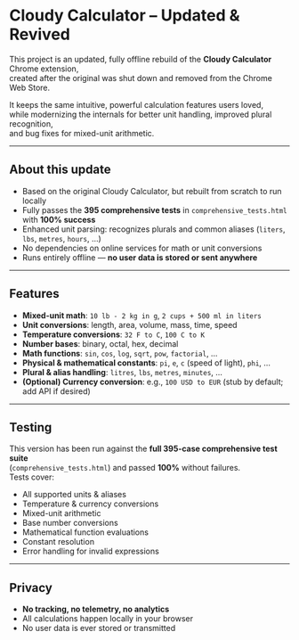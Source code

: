 # Cloudy Calculator – Updated & Revived

This project is an updated, fully offline rebuild of the **Cloudy Calculator** Chrome extension,  
created after the original was shut down and removed from the Chrome Web Store.

It keeps the same intuitive, powerful calculation features users loved,  
while modernizing the internals for better unit handling, improved plural recognition,  
and bug fixes for mixed-unit arithmetic.

---

## About this update

- Based on the original Cloudy Calculator, but rebuilt from scratch to run locally
- Fully passes the **395 comprehensive tests** in `comprehensive_tests.html` with **100% success**
- Enhanced unit parsing: recognizes plurals and common aliases (`liters`, `lbs`, `metres`, `hours`, …)
- No dependencies on online services for math or unit conversions
- Runs entirely offline — **no user data is stored or sent anywhere**

---

## Features

- **Mixed-unit math**: `10 lb - 2 kg in g`, `2 cups + 500 ml in liters`
- **Unit conversions**: length, area, volume, mass, time, speed
- **Temperature conversions**: `32 F to C`, `100 C to K`
- **Number bases**: binary, octal, hex, decimal
- **Math functions**: `sin`, `cos`, `log`, `sqrt`, `pow`, `factorial`, …
- **Physical & mathematical constants**: `pi`, `e`, `c` (speed of light), `phi`, …
- **Plural & alias handling**: `litres`, `lbs`, `metres`, `minutes`, …
- **(Optional) Currency conversion**: e.g., `100 USD to EUR` (stub by default; add API if desired)

---

## Testing

This version has been run against the **full 395-case comprehensive test suite**  
(`comprehensive_tests.html`) and passed **100%** without failures.  
Tests cover:
- All supported units & aliases
- Temperature & currency conversions
- Mixed-unit arithmetic
- Base number conversions
- Mathematical function evaluations
- Constant resolution
- Error handling for invalid expressions

---

## Privacy

- **No tracking, no telemetry, no analytics**
- All calculations happen locally in your browser
- No user data is ever stored or transmitted
